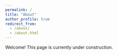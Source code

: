 ```yaml
---
permalink: /
title: "About"
author_profile: true
redirect_from: 
  - /about/
  - /about.html
---
```


Welcome! This page is currently under construction.
